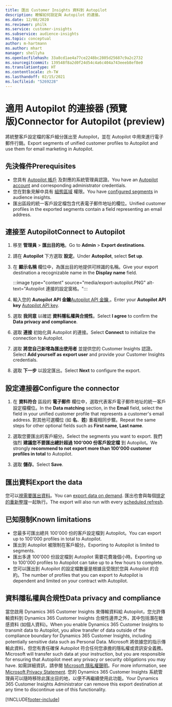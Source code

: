 ```yaml
---
title: 匯出 Customer Insights 資料到 Autopilot
description: 瞭解如何設定與 Autopilot 的連接。
ms.date: 12/08/2020
ms.reviewer: philk
ms.service: customer-insights
ms.subservice: audience-insights
ms.topic: conceptual
author: m-hartmann
ms.author: mhart
manager: shellyha
ms.openlocfilehash: 33a8cd1ae4a77ce2248bc2805d25687c9a2c2732
ms.sourcegitcommit: 139548f8a2d0f24d54c4a6c404a743eeeb8ef8e0
ms.translationtype: HT
ms.contentlocale: zh-TW
ms.lasthandoff: 02/15/2021
ms.locfileid: "5269228"
---
```

# <a name="connector-for-autopilot-preview"></a><span data-ttu-id="0698b-103">適用 Autopilot 的連接器 (預覽版)</span><span class="sxs-lookup"><span data-stu-id="0698b-103">Connector for Autopilot (preview)</span></span>

<span data-ttu-id="0698b-104">將統整客戶設定檔的客戶細分匯出至 Autopilot，並在 Autopilot 中用來進行電子郵件行銷。</span><span class="sxs-lookup"><span data-stu-id="0698b-104">Export segments of unified customer profiles to Autopilot and use them for email marketing in Autopilot.</span></span> 

## <a name="prerequisites"></a><span data-ttu-id="0698b-105">先決條件</span><span class="sxs-lookup"><span data-stu-id="0698b-105">Prerequisites</span></span>

-   <span data-ttu-id="0698b-106">您具有 [Autopilot 帳戶](https://www.autopilothq.com/) 及對應的系統管理員認證。</span><span class="sxs-lookup"><span data-stu-id="0698b-106">You have an [Autopilot account](https://www.autopilothq.com/) and corresponding administrator credentials.</span></span>
-   <span data-ttu-id="0698b-107">您在對象見解中具有 [組態區域](segments.md) 權限。</span><span class="sxs-lookup"><span data-stu-id="0698b-107">You have [configured segments](segments.md) in audience insights.</span></span>
-   <span data-ttu-id="0698b-108">匯出區段的統一客戶設定檔包含代表電子郵件地址的欄位。</span><span class="sxs-lookup"><span data-stu-id="0698b-108">Unified customer profiles in the exported segments contain a field representing an email address.</span></span>

## <a name="connect-to-autopilot"></a><span data-ttu-id="0698b-109">連接至 Autopilot</span><span class="sxs-lookup"><span data-stu-id="0698b-109">Connect to Autopilot</span></span>

1. <span data-ttu-id="0698b-110">移至 **管理員** > **匯出目的地**。</span><span class="sxs-lookup"><span data-stu-id="0698b-110">Go to **Admin** > **Export destinations**.</span></span>

1. <span data-ttu-id="0698b-111">請在 **Autopilot** 下方選取 **設定**。</span><span class="sxs-lookup"><span data-stu-id="0698b-111">Under **Autopilot**, select **Set up**.</span></span>

1. <span data-ttu-id="0698b-112">在 **顯示名稱** 欄位中，為匯出目的地提供可辨識的名稱。</span><span class="sxs-lookup"><span data-stu-id="0698b-112">Give your export destination a recognizable name in the **Display name** field.</span></span>

   :::image type="content" source="media/export-autopilot.PNG" alt-text="Autopilot 連接的設定窗格。":::

1. <span data-ttu-id="0698b-114">輸入您的 **Autopilot API 金鑰**[Autopilot API 金鑰 ](https://autopilot.docs.apiary.io/#)。</span><span class="sxs-lookup"><span data-stu-id="0698b-114">Enter your **Autopilot API key** [Autopilot API key](https://autopilot.docs.apiary.io/#).</span></span>

1. <span data-ttu-id="0698b-115">選取 **我同意** 以確認 **資料隱私權與合規性**。</span><span class="sxs-lookup"><span data-stu-id="0698b-115">Select **I agree** to confirm the **Data privacy and compliance**.</span></span>

1. <span data-ttu-id="0698b-116">選取 **連接** 初始化與 Autopilot 的連接。</span><span class="sxs-lookup"><span data-stu-id="0698b-116">Select **Connect** to initialize the connection to Autopilot.</span></span>

1. <span data-ttu-id="0698b-117">選取 **將您自己新增為匯出使用者** 並提供您的 Customer Insights 認證。</span><span class="sxs-lookup"><span data-stu-id="0698b-117">Select **Add yourself as export user** and provide your Customer Insights credentials.</span></span>

1. <span data-ttu-id="0698b-118">選取 **下一步** 以設定匯出。</span><span class="sxs-lookup"><span data-stu-id="0698b-118">Select **Next** to configure the export.</span></span>

## <a name="configure-the-connector"></a><span data-ttu-id="0698b-119">設定連接器</span><span class="sxs-lookup"><span data-stu-id="0698b-119">Configure the connector</span></span>

1. <span data-ttu-id="0698b-120">在 **資料符合** 區段的 **電子郵件** 欄位中，選取代表客戶電子郵件地址的統一客戶設定檔欄位。</span><span class="sxs-lookup"><span data-stu-id="0698b-120">In the **Data matching** section, in the **Email** field, select the field in your unified customer profile that represents a customer's email address.</span></span> <span data-ttu-id="0698b-121">對其他可選欄位 (如 **名**、**姓**) 重複相同步驟。</span><span class="sxs-lookup"><span data-stu-id="0698b-121">Repeat the same steps for other optional fields such as **First name**, **Last name**.</span></span>

1. <span data-ttu-id="0698b-122">選取您要匯出的客戶細分。</span><span class="sxs-lookup"><span data-stu-id="0698b-122">Select the segments you want to export.</span></span> <span data-ttu-id="0698b-123">我們強烈 **建議您不要匯出總計超過 100'000 份客戶設定檔** 到 Autopilot。</span><span class="sxs-lookup"><span data-stu-id="0698b-123">We strongly **recommend to not export more than 100'000 customer profiles in total** to Autopilot.</span></span> 

1. <span data-ttu-id="0698b-124">選取 **儲存**。</span><span class="sxs-lookup"><span data-stu-id="0698b-124">Select **Save**.</span></span>

## <a name="export-the-data"></a><span data-ttu-id="0698b-125">匯出資料</span><span class="sxs-lookup"><span data-stu-id="0698b-125">Export the data</span></span>

<span data-ttu-id="0698b-126">您可以[視需要匯出資料](export-destinations.md)。</span><span class="sxs-lookup"><span data-stu-id="0698b-126">You can [export data on demand](export-destinations.md).</span></span> <span data-ttu-id="0698b-127">匯出也會與每個[排定的重新整理](system.md#schedule-tab)一起執行。</span><span class="sxs-lookup"><span data-stu-id="0698b-127">The export will also run with every [scheduled refresh](system.md#schedule-tab).</span></span>

## <a name="known-limitations"></a><span data-ttu-id="0698b-128">已知限制</span><span class="sxs-lookup"><span data-stu-id="0698b-128">Known limitations</span></span>

- <span data-ttu-id="0698b-129">您最多可匯出總共 100'000 份的客戶設定檔到 Autopilot。</span><span class="sxs-lookup"><span data-stu-id="0698b-129">You can export up to 100'000 profiles in total to Autopilot.</span></span>
- <span data-ttu-id="0698b-130">匯出到 Autopilot 被限制在客戶細分。</span><span class="sxs-lookup"><span data-stu-id="0698b-130">Exporting to Autopilot is limited to segments.</span></span>
- <span data-ttu-id="0698b-131">匯出多達 100'000 份設定檔到 Autopilot 需要花費幾個小時。</span><span class="sxs-lookup"><span data-stu-id="0698b-131">Exporting up to 100'000 profiles to Autopilot can take up to a few hours to complete.</span></span> 
- <span data-ttu-id="0698b-132">您可以匯出到 Autopilot 的設定檔數量是根據且受限於您與 Autopilot 的合約。</span><span class="sxs-lookup"><span data-stu-id="0698b-132">The number of profiles that you can export to Autopilot is dependent and limited on your contract with Autopilot.</span></span>

## <a name="data-privacy-and-compliance"></a><span data-ttu-id="0698b-133">資料隱私權與合規性</span><span class="sxs-lookup"><span data-stu-id="0698b-133">Data privacy and compliance</span></span>

<span data-ttu-id="0698b-134">當您啟用 Dynamics 365 Customer Insights 來傳輸資料給 Autopilot，您允許傳輸資料到 Dynamics 365 Customer Insights 合規性邊界之外，其中包括潛在敏感資料 (如個人資料)。</span><span class="sxs-lookup"><span data-stu-id="0698b-134">When you enable Dynamics 365 Customer Insights to transmit data to Autopilot, you allow transfer of data outside of the compliance boundary for Dynamics 365 Customer Insights, including potentially sensitive data such as Personal Data.</span></span> <span data-ttu-id="0698b-135">Microsoft 將依據您的指示傳輸此資料，但您有責任確保 Autopilot 符合任何您承擔的隱私權或資訊安全義務。</span><span class="sxs-lookup"><span data-stu-id="0698b-135">Microsoft will transfer such data at your instruction, but you are responsible for ensuring that Autopilot meet any privacy or security obligations you may have.</span></span> <span data-ttu-id="0698b-136">如需詳細資訊，請參閱 [Microsoft 隱私權聲明](https://go.microsoft.com/fwlink/?linkid=396732)。</span><span class="sxs-lookup"><span data-stu-id="0698b-136">For more information, see [Microsoft Privacy Statement](https://go.microsoft.com/fwlink/?linkid=396732).</span></span>
<span data-ttu-id="0698b-137">您的 Dynamics 365 Customer Insights 系統管理員可以隨時移除此匯出目的地，以便不再繼續使用此功能。</span><span class="sxs-lookup"><span data-stu-id="0698b-137">Your Dynamics 365 Customer Insights Administrator can remove this export destination at any time to discontinue use of this functionality.</span></span>


[!INCLUDE[footer-include](../includes/footer-banner.md)]